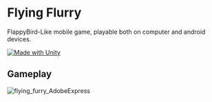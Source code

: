 # Flying Flurry
FlappyBird-Like mobile game, playable both on computer and android devices.

[![Made with Unity](https://img.shields.io/badge/Made%20with-Unity-57b9d3.svg?style=flat&logo=unity)](https://www.unity.com)

## Gameplay
![flying_furry_AdobeExpress](https://user-images.githubusercontent.com/86517853/223841231-b9744bc2-4cdc-4e57-89e1-3f55f7537114.gif)

